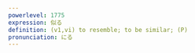 ```yaml
---
powerlevel: 1775
expression: 似る
definition: (v1,vi) to resemble; to be similar; (P)
pronunciation: にる
---
```

